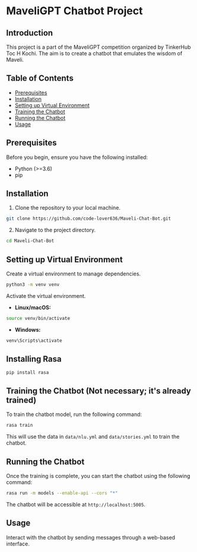 # MaveliGPT Chatbot Project

## Introduction

This project is a part of the MaveliGPT competition organized by TinkerHub Toc H Kochi. The aim is to create a chatbot that emulates the wisdom of Maveli.

## Table of Contents

- [Prerequisites](#prerequisites)
- [Installation](#installation)
- [Setting up Virtual Environment](#setting-up-virtual-environment)
- [Training the Chatbot](#training-the-chatbot-not-necessary-its-already-trained)
- [Running the Chatbot](#running-the-chatbot)
- [Usage](#usage)
  
## Prerequisites

Before you begin, ensure you have the following installed:

- Python (>=3.6)
- pip

## Installation

1. Clone the repository to your local machine.

```bash
git clone https://github.com/code-lover636/Maveli-Chat-Bot.git
```

2. Navigate to the project directory.

```bash
cd Maveli-Chat-Bot
```

## Setting up Virtual Environment

Create a virtual environment to manage dependencies.

```bash
python3 -m venv venv
```

Activate the virtual environment.

- **Linux/macOS:**

```bash
source venv/bin/activate
```

- **Windows:**

```cmd
venv\Scripts\activate
```
## Installing Rasa
```
pip install rasa
```

## Training the Chatbot (Not necessary; it's already trained)

To train the chatbot model, run the following command:

```bash
rasa train
```

This will use the data in `data/nlu.yml` and `data/stories.yml` to train the chatbot.

## Running the Chatbot

Once the training is complete, you can start the chatbot using the following command:

```bash
rasa run -m models --enable-api --cors "*"
```

The chatbot will be accessible at `http://localhost:5005`.

## Usage

Interact with the chatbot by sending messages through a web-based interface.
